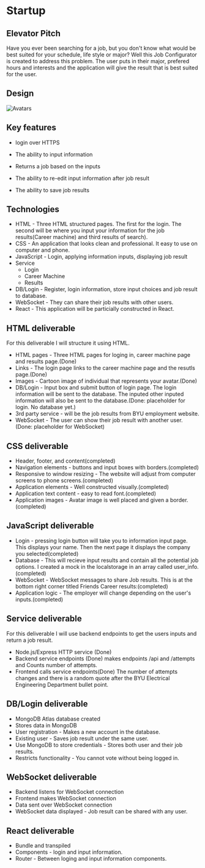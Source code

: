 # Startup
## Elevator Pitch
Have you ever been searching for a job, but you don't know what would be best suited for your schedule, life style or major? Well this Job Configurator is created to address this problem. The user puts in their major, prefered hours and interests and the application will give the result that is best suited for the user.
## Design
![Avatars](https://github.com/NealSmalley/startup/assets/54277322/f42531ba-e8b5-482a-9e77-50cb77b2c4fb)
## Key features
- login over HTTPS
- The ability to input information

- Returns a job based on the inputs
- The ability to re-edit input information after job result
- The ability to save job results
## Technologies
- HTML - Three HTML structured pages. The first for the login. The second will be where you input your information for the job results(Career machine) and third results of search).
- CSS - An application that looks clean and professional. It easy to use on computer and phone.
- JavaScript - Login, applying information inputs, displaying job result
- Service
  - Login
  - Career Machine
  - Results
- DB/Login - Register, login information, store input choices and job result to database.
- WebSocket - They can share their job results with other users.
- React - This application will be particially constructed in React.
## HTML deliverable
For this deliverable I will structure it using HTML.
- HTML pages - Three HTML pages for loging in, career machine page and results page.(Done)
- Links - The login page links to the career machine page and the resutls page.(Done)
- Images - Cartoon image of individual that represents your avatar.(Done)
- DB/Login - Input box and submit button of login page. The login information will be sent to the database. The inputed other inputed information will also be sent to the database.(Done: placeholder for login. No database yet.)
- 3rd party service - will be the job results from BYU employment website.
- WebSocket - The user can show their job result with another user.(Done: placeholder for WebSocket)
## CSS deliverable
- Header, footer, and content(completed)
- Navigation elements - buttons and input boxes with borders.(completed)
- Responsive to window resizing - The website will adjust from computer screens to phone screens.(completed)
- Application elements - Well constructed visually.(completed)
- Application text content - easy to read font.(completed)
- Application images - Avatar image is well placed and given a border.(completed)
## JavaScript deliverable
- Login - pressing login button will take you to information input page. This displays your name. Then the next page it displays the company you selected(completed)
- Database - This will recieve input results and contain all the potential job options. I created a mock in the localstorage in an array called user_info.(completed)
- WebSocket - WebSocket messages to share Job results. This is at the bottom right corner titled Friends Career results:(completed)
- Application logic - The employer will change depending on the user's inputs.(completed)
## Service deliverable
For this deliverable I will use backend endpoints to get the users inputs and return a job result.
- Node.js/Express HTTP service (Done)
- Backend service endpoints (Done) makes endpoints /api and /attempts and Counts number of attempts.
- Frontend calls service endpoints(Done) The number of attempts changes and there is a random quote after the BYU Electrical Engineering Department bullet point.
## DB/Login deliverable
- MongoDB Atlas database created
- Stores data in MongoDB
- User registration - Makes a new account in the database.
- Existing user - Saves job result under the same user.
- Use MongoDB to store credentials - Stores both user and their job results.
- Restricts functionality - You cannot vote without being logged in.
## WebSocket deliverable
- Backend listens for WebSocket connection
- Frontend makes WebSocket connection
- Data sent over WebSocket connection
- WebSocket data displayed - Job result can be shared with any user.
## React deliverable
- Bundle and transpiled
- Components - login and input information.
- Router - Between loging and input information components.
